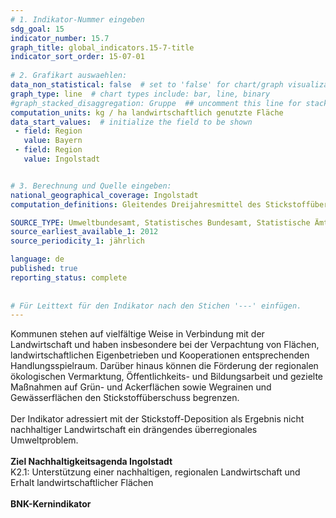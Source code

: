 ```yaml
---
# 1. Indikator-Nummer eingeben 
sdg_goal: 15 
indicator_number: 15.7
graph_title: global_indicators.15-7-title
indicator_sort_order: 15-07-01
 
# 2. Grafikart auswaehlen: 
data_non_statistical: false  # set to 'false' for chart/graph visualization 
graph_type: line  # chart types include: bar, line, binary 
#graph_stacked_disaggregation: Gruppe  ## uncomment this line for stacked bars. eplace 'Geschlecht' with the field of aggregation. 
computation_units: kg / ha landwirtschaftlich genutzte Fläche
data_start_values:  # initialize the field to be shown  
 - field: Region 
   value: Bayern
 - field: Region
   value: Ingolstadt


# 3. Berechnung und Quelle eingeben: 
national_geographical_coverage: Ingolstadt
computation_definitions: Gleitendes Dreijahresmittel des Stickstoffüberschusses in landwirtschaftlich genutzter Fläche

SOURCE_TYPE: Umweltbundesamt, Statistisches Bundesamt, Statistische Ämter des Bundes und der Länder bereitgestellt über das <a href="https://sdg-portal.de/">SDG-Portal</a> der Bertelsmann-Stiftung  # data source  
source_earliest_available_1: 2012
source_periodicity_1: jährlich

language: de   
published: true 
reporting_status: complete
 
 
# Für Leittext für den Indikator nach den Stichen '---' einfügen. 
---
```

Kommunen stehen auf vielfältige Weise in Verbindung mit der Landwirtschaft und haben insbesondere bei der Verpachtung von Flächen, landwirtschaftlichen Eigenbetrieben
und Kooperationen entsprechenden Handlungsspielraum. Darüber hinaus können die Förderung der regionalen ökologischen Vermarktung, Öffentlichkeits- und Bildungsarbeit
und gezielte Maßnahmen auf Grün- und Ackerflächen sowie Wegrainen und Gewässerflächen den Stickstoffüberschuss begrenzen.<br>
<br>
Der Indikator adressiert mit der Stickstoff-Deposition als Ergebnis nicht nachhaltiger Landwirtschaft ein drängendes überregionales Umweltproblem.<br>
<br>
<b>Ziel Nachhaltigkeitsagenda Ingolstadt</b><br>
K2.1: Unterstützung einer nachhaltigen, regionalen Landwirtschaft und Erhalt landwirtschaftlicher Flächen<br>
<br>
<b>BNK-Kernindikator</b>

